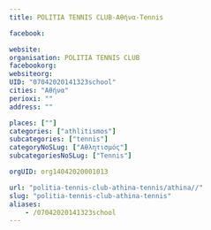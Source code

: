 ```yaml
---
title: POLITIA TENNIS CLUB-Αθήνα-Tennis

facebook:

website:
organisation: POLITIA TENNIS CLUB
facebookorg:
websiteorg:
UID: "07042020141323school"
cities: "Αθήνα"
perioxi: ""
address: ""

places: [""]
categories: ["athlitismos"]
subcategories: ["tennis"]
categoryNoSLug: ["Αθλητισμός"]
subcategoriesNoSLug: ["Tennis"]

orgUID: org14042020001013

url: "politia-tennis-club-athina-tennis/athina//"
slug: "politia-tennis-club-athina-tennis"
aliases:
    - /07042020141323school
---
```





